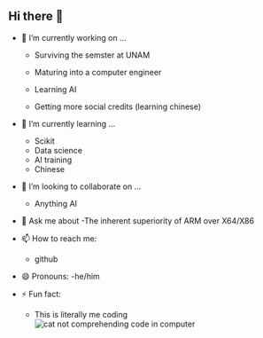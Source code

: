 ## Hi there 👋




-  🔭 I’m currently working on ...
    -  Surviving the semster at UNAM

    -  Maturing into a computer engineer

    - Learning AI

    - Getting more social credits (learning chinese)


- 🌱 I’m currently learning ...
  - Scikit
  - Data science
  - AI training
  - Chinese
- 👯 I’m looking to collaborate on ...
  - Anything AI
- 💬 Ask me about
  -The inherent superiority of ARM over X64/X86   
- 📫 How to reach me: 
  - github
- 😄 Pronouns:
  -he/him   
- ⚡ Fun fact:
  - This is literally me coding
 ![cat not comprehending code in computer ](https://i.pinimg.com/originals/d0/75/f8/d075f82b2f1ae5d67f7b8600513e1654.jpg)


